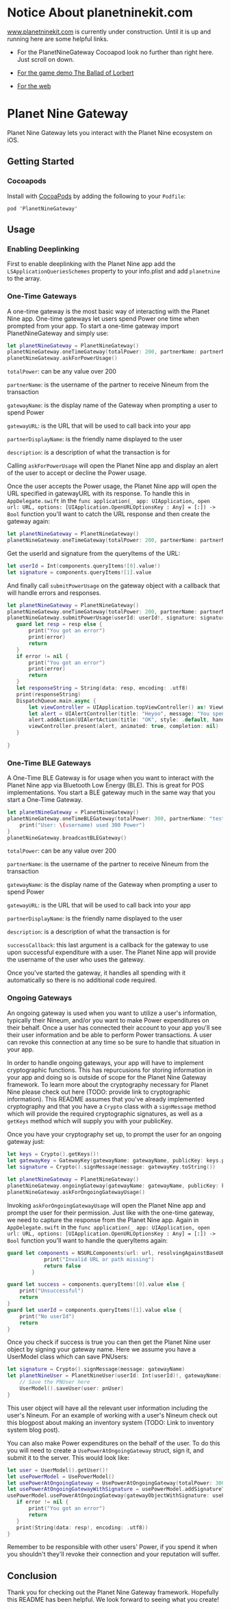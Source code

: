 # Notice About planetninekit.com

www.planetninekit.com is currently under construction. Until it is up and running here are some helpful links.

* For the PlanetNineGateway Cocoapod look no further than right here. Just scroll on down.

* [For the game demo The Ballad of Lorbert](https://github.com/planet-nine-app/theballadoflorbert)

* [For the web](https://github.com/planet-nine-app/web-power-gateway) 

# Planet Nine Gateway

Planet Nine Gateway lets you interact with the Planet Nine ecosystem on iOS. 

## Getting Started

### Cocoapods

Install with [CocoaPods](http://cocoapods.org) by adding the following to your `Podfile`:

```
pod 'PlanetNineGateway'
```

## Usage

### Enabling Deeplinking
First to enable deeplinking with the Planet Nine app add the `LSApplicationQueriesSchemes` property to your info.plist and add `planetnine` to the array.

### One-Time Gateways
A one-time gateway is the most basic way of interacting with the Planet Nine app. One-time gateways let users spend Power one time when prompted from your app. To start a one-time gateway import PlanetNineGateway and simply use:

```swift
let planetNineGateway = PlanetNineGateway()
planetNineGateway.oneTimeGateway(totalPower: 200, partnerName: partnerName, gatewayName: gatewayName, gatewayURL: "ongoingtest://gateway", partnerDisplayName: "Gateway Tester", description: "This is the test app for Planet Nine Gateway Framework")
planetNineGateway.askForPowerUsage()
```

`totalPower`: can be any value over 200

`partnerName`: is the username of the partner to receive Nineum from the transaction

`gatewayName`: is the display name of the Gateway when prompting a user to spend Power

`gatewayURL`: is the URL that will be used to call back into your app

`partnerDisplayName`: is the friendly name displayed to the user 

`description`: is a description of what the transaction is for

Calling `askForPowerUsage` will open the Planet Nine app and display an alert of the user to accept or decline the Power usage.

Once the user accepts the Power usage, the Planet Nine app will open the URL specified in gatewayURL with its response. To handle this in `AppDelegate.swift` in the `func application(_ app: UIApplication, open url: URL, options: [UIApplication.OpenURLOptionsKey : Any] = [:]) -> Bool` function you'll want to catch the URL response and then create the gateway again:

```swift
let planetNineGateway = PlanetNineGateway()
planetNineGateway.oneTimeGateway(totalPower: 200, partnerName: partnerName, gatewayName: gatewayName, gatewayURL: "ongoing://gateway", partnerDisplayName: "Gateway Tester", description: "For testing the Planet Nine Gateway Framework")
```

Get the userId and signature from the queryItems of the URL:

```swift
let userId = Int(components.queryItems![0].value!)
let signature = components.queryItems![1].value
```

And finally call `submitPowerUsage` on the gateway object with a callback that will handle errors and responses. 

```swift
let planetNineGateway = PlanetNineGateway()
planetNineGateway.oneTimeGateway(totalPower: 200, partnerName: partnerName, gatewayName: gatewayName, gatewayURL: "ongoing://gateway", partnerDisplayName: "Gateway Tester", description: "For testing the Planet Nine Gateway Framework")
planetNineGateway.submitPowerUsage(userId: userId!, signature: signature!) { (error, resp) in
   guard let resp = resp else {
       print("You got an error")
       print(error)
       return
   }
   if error != nil {
       print("You got an error")
       print(error)
       return
   }
   let responseString = String(data: resp, encoding: .utf8)
   print(responseString)
   DispatchQueue.main.async {
       let viewController = UIApplication.topViewController() as! ViewController
       let alert = UIAlertController(title: "Heyoo", message: "You spent the power", preferredStyle: .alert)
       alert.addAction(UIAlertAction(title: "OK", style: .default, handler: nil))
       viewController.present(alert, animated: true, completion: nil)
   }
   
}
```

### One-Time BLE Gateways

A One-Time BLE Gateway is for usage when you want to interact with the Planet Nine app via Bluetooth Low Energy (BLE). This is great for POS implementations. You start a BLE gateway much in the same way that you start a One-Time Gateway. 

```swift
let planetNineGateway = PlanetNineGateway()
planetNineGateway.oneTimeBLEGateway(totalPower: 300, partnerName: "test50603336", gatewayName: "Planet Nine Point of Sale", gatewayURL: "pnpos://gateway", partnerDisplayName: "A Test User", description: "This is a test of the BLE gateway") { username in
    print("User: \(username) used 300 Power")
}
planetNineGateway.broadcastBLEGateway()
```

`totalPower`: can be any value over 200

`partnerName`: is the username of the partner to receive Nineum from the transaction

`gatewayName`: is the display name of the Gateway when prompting a user to spend Power

`gatewayURL`: is the URL that will be used to call back into your app

`partnerDisplayName`: is the friendly name displayed to the user 

`description`: is a description of what the transaction is for

`successCallback`: this last argument is a callback for the gateway to use upon successful expenditure with a user. The Planet Nine app will provide the username of the user who uses the gateway.

Once you've started the gateway, it handles all spending with it automatically so there is no additional code required. 

### Ongoing Gateways

An ongoing gateway is used when you want to utilize a user's information, typically their Nineum, and/or you want to make Power expenditures on their behalf. Once a user has connected their account to your app you'll see their user information and be able to perform Power transactions. A user can revoke this connection at any time so be sure to handle that situation in your app. 

In order to handle ongoing gateways, your app will have to implement cryptographic functions. This has repurcusions for storing information in your app and doing so is outside of scope for the Planet Nine Gateway framework. To learn more about the cryptography necessary for Planet Nine please check out here (TODO: provide link to cryptographic information). This README assumes that you've already implemented cryptography and that you have a `Crypto` class with a `signMessage` method which will provide the required cryptographic signatures, as well as a `getKeys` method which will supply you with your publicKey.

Once you have your cryptography set up, to prompt the user for an ongoing gateway just:

```swift
let keys = Crypto().getKeys()!
let gatewayKey = GatewayKey(gatewayName: gatewayName, publicKey: keys.publicKey)
let signature = Crypto().signMessage(message: gatewayKey.toString())
        
let planetNineGateway = PlanetNineGateway()
planetNineGateway.ongoingGateway(gatewayName: gatewayName, publicKey: keys.publicKey, gatewayURL: "ongoingtest://ongoing", signature: signature)
planetNineGateway.askForOngoingGatewayUsage()
```

Invoking `askForOngoingGatewayUsage` will open the Planet Nine app and prompt the user for their permission. Just like with the one-time gateway, we need to capture the response from the Planet Nine app. Again in `AppDelegate.swift` in the `func application(_ app: UIApplication, open url: URL, options: [UIApplication.OpenURLOptionsKey : Any] = [:]) -> Bool` function you'll want to handle the queryItems again:

```swift
guard let components = NSURLComponents(url: url, resolvingAgainstBaseURL: true) else {
            print("Invalid URL or path missing")
            return false
        }

guard let success = components.queryItems![0].value else {
    print("Unsuccessful")
    return
}
guard let userId = components.queryItems![1].value else {
    print("No userId")
    return
}
```

Once you check if success is true you can then get the Planet Nine user object by signing your gateway name. Here we assume you have a UserModel class which can save PNUsers:

```swift
let signature = Crypto().signMessage(message: gatewayName)
let planetNineUser = PlanetNineUser(userId: Int(userId)!, gatewayName: gatewayName, signature: signature) { pnUser in
    // Save the PNUser here
    UserModel().saveUser(user: pnUser)
}
```

This user object will have all the relevant user information including the user's Nineum. For an example of working with a user's Nineum check out this blogpost about making an inventory system (TODO: Link to inventory system blog post). 

You can also make Power expenditures on the behalf of the user. To do this you will need to create a `UsePowerAtOngoingGateway` struct, sign it, and submit it to the server. This would look like:

```swift
let user = UserModel().getUser()!
let usePowerModel = UsePowerModel()
let usePowerAtOngoingGateway = UsePowerAtOngoingGateway(totalPower: 300, partnerName: "whirl-five-cool", gatewayName: gatewayName, userId: user.userId, publicKey: Crypto().getKeys()!.publicKey, ordinal: user.powerOrdinal + 1)
let usePowerAtOngoingGatewayWithSignature = usePowerModel.addSignatureToUsePowerAtOngoingGatewayObject(object: usePowerAtOngoingGateway, signature: Crypto().signMessage(message: usePowerAtOngoingGateway.toString()))
usePowerModel.usePowerAtOngoingGateway(gatewayObjectWithSignature: usePowerAtOngoingGatewayWithSignature) { error, resp in
   if error != nil {
       print("You got an error")
       return
   }
   print(String(data: resp!, encoding: .utf8))
}
```

Remember to be responsible with other users' Power, if you spend it when you shouldn't they'll revoke their connection and your reputation will suffer. 

## Conclusion

Thank you for checking out the Planet Nine Gateway framework. Hopefully this README has been helpful. We look forward to seeing what you create!
